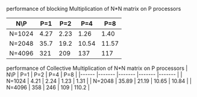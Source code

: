 performance of blocking Multiplication of N*N matrix on P processors

| N\P  	| P=1  	| P=2  	| P=4    	| P=8    	|
|------	|------	|------	|-------	|-------	|
| N=1024 	| 4.27 	| 2.23 	| 1.26  	| 1.40  	|
| N=2048 	| 35.7 	| 19.2 	| 10.54 	| 11.57 	|
| N=4096 	| 321  	| 209  	| 137   	| 117   	|


performance of Collective Multiplication of N*N matrix on P processors
| N\P  	| P=1   	| P=2   	| P=4  | P=8 	|
|------	|-------	|-------	|-------	|-------	|
| N=1024 	| 4.21  	| 2.24  	| 1.23  	| 1.31  	|
| N=2048 	| 35.89 	| 21.19 	| 10.65 	| 10.84 	|
| N=4096 	| 358   	| 246   	| 109   	| 110.2 	|
